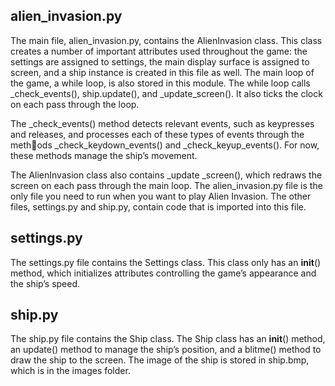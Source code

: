## alien_invasion.py

The main file, alien_invasion.py, contains the AlienInvasion class. This class 
creates a number of important attributes used throughout the game: the 
settings are assigned to settings, the main display surface is assigned to 
screen, and a ship instance is created in this file as well. The main loop of 
the game, a while loop, is also stored in this module. The while loop calls 
_check_events(), ship.update(), and _update_screen(). It also ticks the clock on 
each pass through the loop.

The _check_events() method detects relevant events, such as keypresses 
and releases, and processes each of these types of events through the methods _check_keydown_events() and _check_keyup_events(). For now, these methods 
manage the ship’s movement.


The AlienInvasion class also contains _update
_screen(), which redraws the screen on each pass through the main loop.
The alien_invasion.py file is the only file you need to run when you want 
to play Alien Invasion. The other files, settings.py and ship.py, contain code 
that is imported into this file.

## settings.py

The settings.py file contains the Settings class. This class only has an __init__()
method, which initializes attributes controlling the game’s appearance and 
the ship’s speed.

## ship.py

The ship.py file contains the Ship class. The Ship class has an __init__() method, 
an update() method to manage the ship’s position, and a blitme() method to 
draw the ship to the screen. The image of the ship is stored in ship.bmp, which 
is in the images folder.